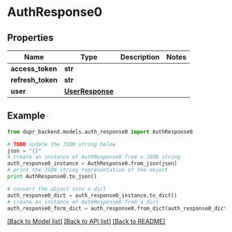 # AuthResponse0


## Properties
Name | Type | Description | Notes
------------ | ------------- | ------------- | -------------
**access_token** | **str** |  | 
**refresh_token** | **str** |  | 
**user** | [**UserResponse**](UserResponse.md) |  | 

## Example

```python
from dupr_backend.models.auth_response0 import AuthResponse0

# TODO update the JSON string below
json = "{}"
# create an instance of AuthResponse0 from a JSON string
auth_response0_instance = AuthResponse0.from_json(json)
# print the JSON string representation of the object
print AuthResponse0.to_json()

# convert the object into a dict
auth_response0_dict = auth_response0_instance.to_dict()
# create an instance of AuthResponse0 from a dict
auth_response0_form_dict = auth_response0.from_dict(auth_response0_dict)
```
[[Back to Model list]](../README.md#documentation-for-models) [[Back to API list]](../README.md#documentation-for-api-endpoints) [[Back to README]](../README.md)


